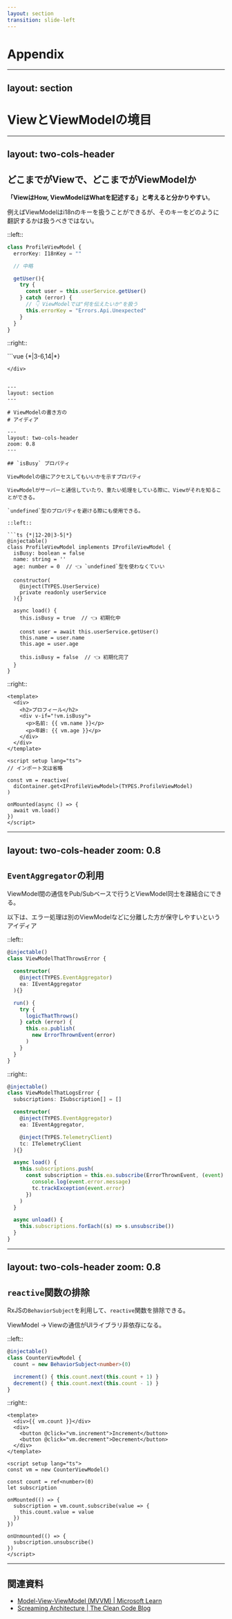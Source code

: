 ```yaml
---
layout: section
transition: slide-left
---
```


# Appendix

---
layout: section
---

# ViewとViewModelの境目

---
layout: two-cols-header
---

## どこまでがViewで、どこまでがViewModelか

**「ViewはHow, ViewModelはWhatを記述する」と考えると分かりやすい**。

例えばViewModelはi18nのキーを扱うことができるが、そのキーをどのように翻訳するかは扱うべきではない。

::left::

```ts {*|10-11|*}
class ProfileViewModel {
  errorKey: I18nKey = ""

  // 中略

  getUser(){
    try {
      const user = this.userService.getUser()
    } catch (error) {
      // 👇 ViewModelでは"何を伝えたいか"を扱う
      this.errorKey = "Errors.Api.Unexpected"
    }
  }
}
```

::right::

<div class="pl-4">
```vue {*|3-6,14|*}
<template>
  <div>
    <!-- 👇 Viewでは"どう見せるか"を扱う -->
    <div v-if="vm.errorKey" class="error-message">
      {{ $t(vm.errorKey) }}
    </div>
  </div>
</template>

<script setup lang="ts">
import { useI18n } from 'vue-i18n'
import { reactive } from 'vue'

const { t } = useI18n()
const vm = reactive(new ProfileViewModel())
</script>
```
</div>


---
layout: section
---

# ViewModelの書き方の
# アイディア

---
layout: two-cols-header
zoom: 0.8
---

## `isBusy` プロパティ

ViewModelの値にアクセスしてもいいかを示すプロパティ

ViewModelがサーバーと通信していたり、重たい処理をしている際に、Viewがそれを知ることができる。

`undefined`型のプロパティを避ける際にも使用できる。

::left::

```ts {*|12-20|3-5|*}
@injectable()
class ProfileViewModel implements IProfileViewModel {
  isBusy: boolean = false
  name: string = ''
  age: number = 0  // 👈 `undefined`型を使わなくていい

  constructor(
    @inject(TYPES.UserService)
    private readonly userService
  ){}

  async load() {
    this.isBusy = true  // 👈 初期化中

    const user = await this.userService.getUser()
    this.name = user.name
    this.age = user.age

    this.isBusy = false  // 👈 初期化完了
  }
}
```

::right::

<div class="pl-4">

```vue {*|18-20|4-7|*}
<template>
  <div>
    <h2>プロフィール</h2>
    <div v-if="!vm.isBusy">
      <p>名前: {{ vm.name }}</p>
      <p>年齢: {{ vm.age }}</p>
    </div>
  </div>
</template>

<script setup lang="ts">
// インポート文は省略

const vm = reactive(
  diContainer.get<IProfileViewModel>(TYPES.ProfileViewModel)
)

onMounted(async () => {
  await vm.load()
})
</script>
```

</div>

---
layout: two-cols-header
zoom: 0.8
---

## `EventAggregator`の利用

ViewModel間の通信をPub/Subベースで行うとViewModel同士を疎結合にできる。

以下は、エラー処理は別のViewModelなどに分離した方が保守しやすいというアイディア

::left::

```ts {*|13-17|*}
@injectable()
class ViewModelThatThrowsError {
   
  constructor(
    @inject(TYPES.EventAggregator)
    ea: IEventAggregator
  ){}

  run() {
    try {
      logicThatThrows()
    } catch (error) {
      this.ea.publish(
        new ErrorThrownEvent(error)
      )
    }
  }
}
```

::right::

<div class="pl-4">

```ts {*|15-18|*}
@injectable()
class ViewModelThatLogsError {
  subscriptions: ISubscription[] = []

  constructor(
    @inject(TYPES.EventAggregator)
    ea: IEventAggregator,

    @inject(TYPES.TelemetryClient)
    tc: ITelemetryClient
  ){}

  async load() {
    this.subscriptions.push(
      const subscription = this.ea.subscribe(ErrorThrownEvent, (event) => {
        console.log(event.error.message)
        tc.trackException(event.error)
      })
    )
  }

  async unload() {
    this.subscriptions.forEach((s) => s.unsubscribe())
  }
}
```

</div>

---
layout: two-cols-header
zoom: 0.8
---

## `reactive`関数の排除

RxJSの`BehaviorSubject`を利用して、`reactive`関数を排除できる。

ViewModel → Viewの通信がUIライブラリ非依存になる。

::left::

```ts {*|3|*}
@injectable()
class CounterViewModel {
  count = new BehaviorSubject<number>(0)

  increment() { this.count.next(this.count + 1) }
  decrement() { this.count.next(this.count - 1) }
}
```

::right::

<div class="pl-4">

```vue {*|13-23|*}
<template>
  <div>{{ vm.count }}</div>
  <div>
    <button @click="vm.increment">Increment</button>
    <button @click="vm.decrement">Decrement</button>
  </div>
</template>

<script setup lang="ts">
const vm = new CounterViewModel()

const count = ref<number>(0)
let subscription

onMounted(() => {
  subscription = vm.count.subscribe(value => {
    this.count.value = value
  })
})

onUnmounted(() => {
  subscription.unsubscribe()
})
</script>
```
</div>

---

## 関連資料

- [Model-View-ViewModel (MVVM) | Microsoft Learn](https://learn.microsoft.com/en-us/dotnet/architecture/maui/mvvm)
- [Screaming Architecture | The Clean Code Blog](https://blog.cleancoder.com/uncle-bob/2011/09/30/Screaming-Architecture.html)
